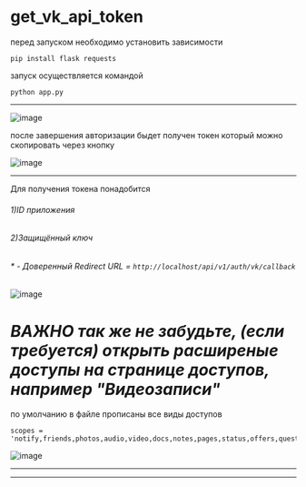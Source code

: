 # get_vk_api_token

перед запуском необходимо установить зависимости
```
pip install flask requests
```

запуск осуществляется командой
```
python app.py
```

---

![image](https://github.com/user-attachments/assets/5ef09e27-dc65-40b6-9816-ae4ee7025090)

после завершения авторизации быдет получен токен который можно скопировать через кнопку

![image](https://github.com/user-attachments/assets/1b813620-c790-42bf-82a2-5439f46bc147)


---

Для получения токена понадобится 

###### 1)ID приложения
###### 2)Защищённый ключ


###### * - Доверенный Redirect URL = `http://localhost/api/v1/auth/vk/callback`
![image](https://github.com/user-attachments/assets/dabf75f7-78c6-48e0-ab05-4bf83db37a53)

# *ВАЖНО так же не забудьте, (если требуется) открыть расширеные доступы на странице доступов, например "Видеозаписи"*
по умолчанию в файле прописаны все виды доступов 
```
scopes = 'notify,friends,photos,audio,video,docs,notes,pages,status,offers,questions,wall,groups,messages,email,notifications,stats,ads,market,offline'
```
![image](https://github.com/user-attachments/assets/3a9694f4-2c10-4bc4-9101-4844f3beb059)


---
---
